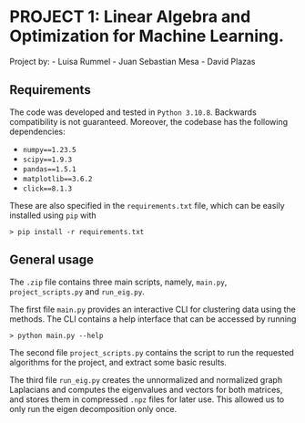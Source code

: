 # PROJECT 1: Linear Algebra and Optimization for Machine Learning.

Project by:
    - Luisa Rummel
    - Juan Sebastian Mesa
    - David Plazas

## Requirements

The code was developed and tested in `Python 3.10.8`. Backwards compatibility is not
guaranteed. Moreover, the codebase has the following dependencies:

- `numpy==1.23.5`
- `scipy==1.9.3`
- `pandas==1.5.1`
- `matplotlib==3.6.2`
- `click==8.1.3`

These are also specified in the `requirements.txt` file, which can be easily installed
using `pip` with

`> pip install -r requirements.txt`

## General usage

The `.zip` file contains three main scripts, namely, `main.py`, `project_scripts.py` and
`run_eig.py`. 

The first file `main.py` provides an interactive CLI for clustering data
using the methods. The CLI contains a help interface that can be accessed by running

`> python main.py --help`

The second file `project_scripts.py` contains the script to run the requested algorithms
for the project, and extract some basic results.

The third file `run_eig.py` creates the unnormalized and normalized graph Laplacians and
computes the eigenvalues and vectors for both matrices, and stores them in compressed
`.npz` files for later use. This allowed us to only run the eigen decomposition only
once.